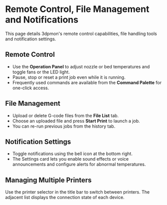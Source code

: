 # Remote Control, File Management and Notifications

This page details 3dpmon's remote control capabilities, file handling tools and notification settings.

## Remote Control
- Use the **Operation Panel** to adjust nozzle or bed temperatures and toggle fans or the LED light.
- Pause, stop or reset a print job even while it is running.
- Frequently used commands are available from the **Command Palette** for one-click access.

## File Management
- Upload or delete G-code files from the **File List** tab.
- Choose an uploaded file and press **Start Print** to launch a job.
- You can re-run previous jobs from the history tab.

## Notification Settings
- Toggle notifications using the bell icon at the bottom right.
- The Settings card lets you enable sound effects or voice announcements and configure alerts for abnormal temperatures.

## Managing Multiple Printers
Use the printer selector in the title bar to switch between printers. The adjacent list displays the connection state of each device.
